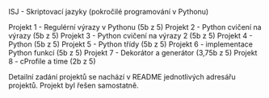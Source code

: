 ISJ - Skriptovací jazyky (pokročilé programování v Pythonu)

Projekt 1 - Regulérní výrazy v Pythonu (5b z 5)
Projekt 2 - Python cvičení na výrazy (5b z 5)
Projekt 3 - Python cvičení na výrazy 2 (5b z 5)
Projekt 4 - Python (5b z 5)
Projekt 5 - Python třídy (5b z 5)
Projekt 6 - implementace Python funkcí (5b z 5)
Projekt 7 - Dekorátor a generátor (3,75b z 5)
Projekt 8 - cProfile a time (2b z 5)


Detailní zadání projektů se nachází v README jednotlivých adresářu projektů.
Projekt byl řešen samostatně.